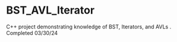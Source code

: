 # BST_AVL_Iterator
C++ project demonstrating knowledge of BST, Iterators, and AVLs . Completed 03/30/24
